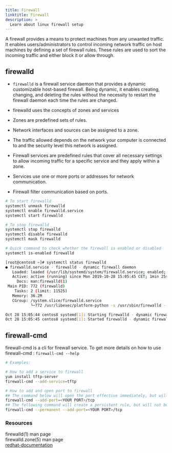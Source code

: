 ```yaml
---
title: Firewall
linktitle: Firewall
description: >
  Learn about linux firewall setup
---
```


A firewall provides a means to protect machines from any unwanted traffic. It enables users/administrators to control incoming network traffic on host machines by defining a set of firewall rules. These rules are used to sort the incoming traffic and either block it or allow through.

## firewalld

* `firewalld` is a firewall service daemon that provides a dynamic customizable host-based firewall. Being dynamic, it enables creating, changing, and deleting the rules without the necessity to restart the firewall daemon each time the rules are changed.

* firewalld uses the concepts of zones and services

* Zones are predefined sets of rules.

* Network interfaces and sources can be assigned to a zone.

* The traffic allowed depends on the network your computer is connected to and the security level this network is assigned.

* Firewall services are predefined rules that cover all necessary settings to allow incoming traffic for a specific service and they apply within a zone.

* Services use one or more ports or addresses for network communication.

* Firewall filter communication based on ports.

```sh
# To start firewalld
systemctl unmask firewalld
systemctl enable firewalld.service
systemctl start firewalld

# To stop firewalld
systemctl stop firewalld
systemctl disable firewalld
systemctl mask firewalld

# Quick command to check whether the firewall is enabled or disabled
systemctl is-enabled firewalld
```

```sh
[root@centos8 ~]# systemctl status firewalld
● firewalld.service - firewalld - dynamic firewall daemon
   Loaded: loaded (/usr/lib/systemd/system/firewalld.service; enabled; vendor preset: enabled)
   Active: active (running) since Mon 2019-10-28 15:05:45 CET; 1min 25s ago
     Docs: man:firewalld(1)
 Main PID: 772 (firewalld)
    Tasks: 2 (limit: 11525)
   Memory: 36.2M
   CGroup: /system.slice/firewalld.service
           └─772 /usr/libexec/platform-python -s /usr/sbin/firewalld --nofork --nopid

Oct 28 15:05:44 centos8 systemd[1]: Starting firewalld - dynamic firewall daemon...
Oct 28 15:05:45 centos8 systemd[1]: Started firewalld - dynamic firewall daemon.
```

## firewall-cmd

firewall-cmd is a cli for firewall service.
To get more details on how to use firewall-cmd : `firewall-cmd --help`

```sh
# Examples:

# How to add a service to firewall
yum install tftp-server
firewall-cmd --add-service=tftp

# How to add and open port to firewall
## The command below will open the port effective immediately, but will not persist across reboots:
firewall-cmd --add-port=<YOUR PORT>/tcp
## The following command will create a persistent rule, but will not be put into effect immediately:
firewall-cmd --permanent --add-port=<YOUR PORT>/tcp
```

### Resources

firewalld(1) man page  
firewalld.zone(5) man page  
[redhat-documentation](https://access.redhat.com/documentation/en-us/red_hat_enterprise_linux/8/html/securing_networks/using-and-configuring-firewalls_securing-networks)
